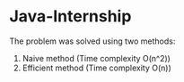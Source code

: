 # Java-Internship

The problem was solved using two methods:

1) Naive method (Time complexity O(n^2))
2) Efficient method (Time complexity O(n))
